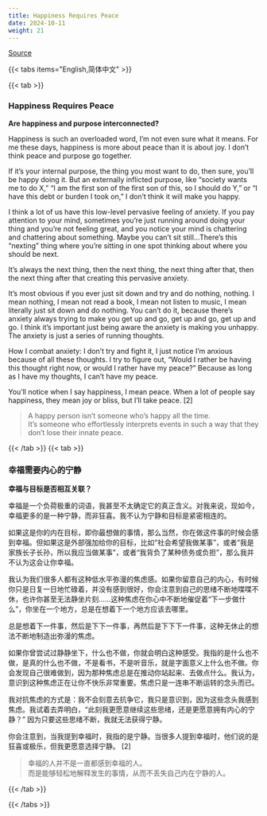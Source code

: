 ```yaml
---
title: Happiness Requires Peace
date: 2024-10-11
weight: 21
---
```


[Source](https://www.navalmanack.com/almanack-of-naval-ravikant/happiness-requires-peace)

{{< tabs items="English,简体中文" >}}

{{< tab >}}

### Happiness Requires Peace

**Are happiness and purpose interconnected?**

Happiness is such an overloaded word, I’m not even sure what it means. For me these days, happiness is more about peace than it is about joy. I don’t think peace and purpose go together.

If it’s your internal purpose, the thing you most want to do, then sure, you’ll be happy doing it. But an externally inflicted purpose, like “society wants me to do X,” “I am the first son of the first son of this, so I should do Y,” or “I have this debt or burden I took on,” I don’t think it will make you happy.

I think a lot of us have this low-level pervasive feeling of anxiety. If you pay attention to your mind, sometimes you’re just running around doing your thing and you’re not feeling great, and you notice your mind is chattering and chattering about something. Maybe you can’t sit still…There’s this “nexting” thing where you’re sitting in one spot thinking about where you should be next.

It’s always the next thing, then the next thing, the next thing after that, then the next thing after that creating this pervasive anxiety.

It’s most obvious if you ever just sit down and try and do nothing, nothing. I mean nothing, I mean not read a book, I mean not listen to music, I mean literally just sit down and do nothing. You can’t do it, because there’s anxiety always trying to make you get up and go, get up and go, get up and go. I think it’s important just being aware the anxiety is making you unhappy. The anxiety is just a series of running thoughts.

How I combat anxiety: I don’t try and fight it, I just notice I’m anxious because of all these thoughts. I try to figure out, “Would I rather be having this thought right now, or would I rather have my peace?”  Because as long as I have my thoughts, I can’t have my peace.

You’ll notice when I say happiness, I mean peace. When a lot of people say happiness, they mean joy or bliss, but I’ll take peace. [2]

> A happy person isn’t someone who’s happy all the time.  
> It’s someone who effortlessly interprets events in such a way that they don’t lose their innate peace.

{{< /tab >}}
{{< tab >}}

### 幸福需要内心的宁静

**幸福与目标是否相互关联？**

幸福是一个负荷极重的词语，我甚至不太确定它的真正含义。对我来说，现如今，幸福更多的是一种宁静，而非狂喜。我不认为宁静和目标是紧密相连的。

如果这是你的内在目标，即你最想做的事情，那么当然，你在做这件事的时候会感到幸福。但如果这是外部强加给你的目标，比如“社会希望我做某事”，或者“我是家族长子长孙，所以我应当做某事”，或者“我背负了某种债务或负担”，那么我并不认为这会让你幸福。

我认为我们很多人都有这种低水平弥漫的焦虑感。如果你留意自己的内心，有时候你只是日复一日地忙碌着，并没有感到很好，你会注意到自己的思绪不断地喋喋不休，也许你甚至无法静坐片刻……这种焦虑在你心中不断地催促着“下一步做什么”，你坐在一个地方，总是在想着下一个地方应该去哪里。

总是想着下一件事，然后是下下一件事，再然后是下下下一件事，这种无休止的想法不断地制造出弥漫的焦虑。

如果你曾尝试过静静坐下，什么也不做，你就会明白这种感受。我指的是什么也不做，是真的什么也不做，不是看书，不是听音乐，就是字面意义上什么也不做。你会发现自己很难做到，因为那种焦虑总是在推动你站起来、去做点什么。我认为，意识到这种焦虑正在让你不快乐非常重要。焦虑只是一连串不断运转的念头而已。

我对抗焦虑的方式是：我不会刻意去抗争它，我只是意识到，因为这些念头我感到焦虑。我试着去弄明白，“此刻我更愿意继续这些思绪，还是更愿意拥有内心的宁静？” 因为只要这些思绪不断，我就无法获得宁静。

你会注意到，当我提到幸福时，我指的是宁静。当很多人提到幸福时，他们说的是狂喜或极乐，但我更愿意选择宁静。 [2]

> 幸福的人并不是一直都感到幸福的人。  
> 而是能够轻松地解释发生的事情，从而不丢失自己内在宁静的人。

{{< /tab >}}

{{< /tabs >}}
